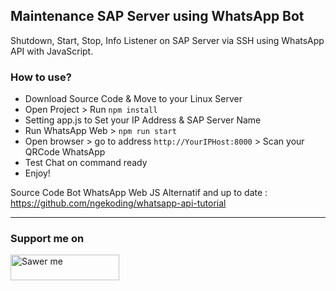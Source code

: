 ## Maintenance SAP Server using WhatsApp Bot

Shutdown, Start, Stop, Info Listener on SAP Server via SSH using WhatsApp API with JavaScript.

### How to use?   

- Download Source Code & Move to your Linux Server
- Open Project > Run `npm install`
- Setting app.js to Set your IP Address & SAP Server Name
- Run WhatsApp Web > `npm run start`
- Open browser > go to address `http://YourIPHost:8000` > Scan your QRCode WhatsApp
- Test Chat on command ready
- Enjoy!  

Source Code Bot WhatsApp Web JS Alternatif and up to date : https://github.com/ngekoding/whatsapp-api-tutorial

---

### Support me on
<a href="https://saweria.co/arifsiddikm" target="_blank"><img src="https://user-images.githubusercontent.com/26188697/180601310-e82c63e4-412b-4c36-b7b5-7ba713c80380.png" alt="Sawer me" height="41" width="174"></a>